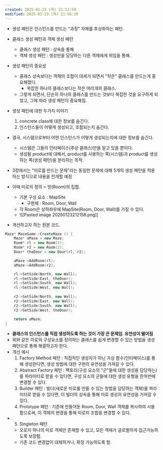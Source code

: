 ```yaml
---
created: 2025-01-23 (목) 21:13:59
modified: 2025-01-23 (목) 21:56:20
---
```


- 생성 패턴은 인스턴스를 만드는 "과정" 자체를 추상화하는 패턴.
- 클래스 생성 패턴과 객체 생성 패턴
	- 클래스 생성 패턴 : 상속을 통해
	- 객체 생성 패턴 : 생성만을 담당하는 다른 객체에게 위임을 통해.
- 생성 패턴의 중요성
	- 클래스 상속보다는 객체의 조합이 대세가 되면서 "작은" 클래스를 만드는게 중요해졌다.
		- 복잡한 하나의 클래스보다는 작은 여러개의 클래스.
	- 그렇게 되면서, 단순히 하나의 클래스를 만드는 것보다 복잡한 것을 요구하게 되었고, 그에 따라 생성 패턴이 중요해짐.
- 생성 패턴에 대한 두가지 이야기
	1. concrete class에 대한 정보를 숨긴다.
	2. 인스턴스들이 어떻게 생성되고, 조합되는지 숨긴다.
- 결국, 시스템으로부터 어떤 인스턴스가 어떻게 생성되는지에 대한 정보를 숨긴다.
	- 시스템은 그들의 인터페이스(추상 클래스)만을 알고 있을 뿐이다.
	- 생성될 product에 대해서, product를 사용하는 쪽(시스템)과 product를 생성하는 쪽(생성 패턴)을 분리하는 목적.
- 3장에서는 "미로를 만드는 문제"라는 동일한 문제에 대해 5개의 생성 패턴을 적용하는 방식으로 내용을 전개할 예정
- 이때 미로의 정의 = 방(Room)의 집합.
	- 기본 구성 요소 : MapSite
		- 구현체 : Room, Door, Wall
	- 각 Room은 상하좌우에 MapSite(Room, Door, Wall)를 가질 수 있다.
	- ![[Pasted image 20250123212158.png]]

- 개선하고자 하는 원본 코드.

```c++
Maze* MazeGame::CreateMaze () {
	Maze* aMaze = new Maze;
	Room* rl = new Room(1);
	Room* r2 = new Room(2);
	Door* theDoor = new Door(rl, r2);

	aMaze->AddRoom(rl);
	aMaze->AddRoom(r2);

	rl->SetSide(North, new Wall);
	rl->SetSide(East, theDoor);
	rl->SetSide(South, new Wall);
	rl->SetSide(West, new Wall);
	
	r2->SetSide(North, new Wall);
	r2->SetSide(East, new Wall);
	r2->SetSide(South, new Wall);
	r2->SetSide(West, theDoor);
	
	return aMaze;
}
```

- **클래스의 인스턴스를 직접 생성하도록 하는 것이 가장 큰 문제임. 유연성이 떨어짐**
- 위와 같은 미로의 구성요소를 정의하는 클래스를 쉽게 변경할 수 있는 방법을 생성 패턴으로 통해 해결하고자 한다.
- 개선 예시
	1. Factory Method 패턴 : 직접적인 생성자가 아닌 가상 함수(인터페이스)를 통해 생성한다면, 생성 방법에 대한 구현의 유연성을 가져갈 수 있다.
	2. Abstract Factory 패턴 : 팩토리(구성 요소의 "군"들에 대한 생성을 담당하는)를 파라미터로 받을 수 있다면, 구성 요소의 군들에 대한 생성 유형을 한꺼번에 변경할 수 있다.
	3. Builder 패턴 : 빌더(새로운 미로를 만들 수 있는 방법을 담당하는 객체)를 파라미터로 받을 수 있다면, 이 빌더의 상속을 통해 미로 생성의 유연성을 가져갈 수 있다.
	4. Prototype 패턴 : 기존에 만들어둔 Room, Door, Wall 객체를 복사하여 사용함으로써, 이 객체의 변경을 통해 미로의 조합을 변경할 수 있다.
- 5. Singleton 패턴
	- 오로지 하나의 미로 객체만 존재할 수 있고, 모든 객체가 글로벌하게 접근가능하도록 보장함.
	- 기존 코드 변경없이 대체하거나, 확장 가능하도록 함.
